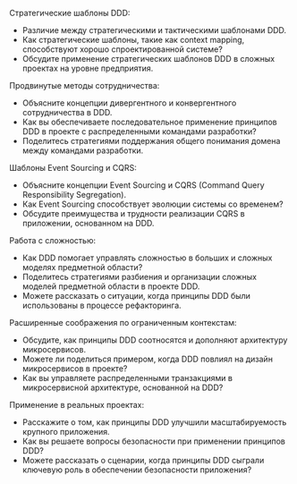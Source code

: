 Стратегические шаблоны DDD:
- Различие между стратегическими и тактическими шаблонами DDD.
- Как стратегические шаблоны, такие как context mapping, способствуют хорошо спроектированной системе?
- Обсудите применение стратегических шаблонов DDD в сложных проектах на уровне предприятия.

Продвинутые методы сотрудничества:
- Объясните концепции дивергентного и конвергентного сотрудничества в DDD.
- Как вы обеспечиваете последовательное применение принципов DDD в проекте с распределенными командами разработки?
- Поделитесь стратегиями поддержания общего понимания домена между командами разработки.

Шаблоны Event Sourcing и CQRS:
- Объясните концепции Event Sourcing и CQRS (Command Query Responsibility Segregation).
- Как Event Sourcing способствует эволюции системы со временем?
- Обсудите преимущества и трудности реализации CQRS в приложении, основанном на DDD.

Работа с сложностью:
- Как DDD помогает управлять сложностью в больших и сложных моделях предметной области?
- Поделитесь стратегиями разбиения и организации сложных моделей предметной области в проекте DDD.
- Можете рассказать о ситуации, когда принципы DDD были использованы в процессе рефакторинга.

Расширенные соображения по ограниченным контекстам:
- Обсудите, как принципы DDD соотносятся и дополняют архитектуру микросервисов.
- Можете ли поделиться примером, когда DDD повлиял на дизайн микросервисов в проекте?
- Как вы управляете распределенными транзакциями в микросервисной архитектуре, основанной на DDD?

Применение в реальных проектах:
- Расскажите о том, как принципы DDD улучшили масштабируемость крупного приложения.
- Как вы решаете вопросы безопасности при применении принципов DDD?
- Можете рассказать о сценарии, когда принципы DDD сыграли ключевую роль в обеспечении безопасности приложения?
